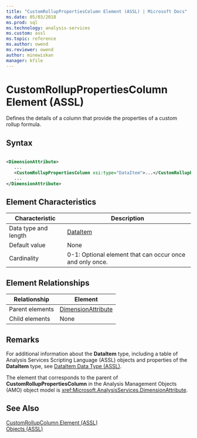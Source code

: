 ```yaml
---
title: "CustomRollupPropertiesColumn Element (ASSL) | Microsoft Docs"
ms.date: 05/03/2018
ms.prod: sql
ms.technology: analysis-services
ms.custom: assl
ms.topic: reference
ms.author: owend
ms.reviewer: owend
author: minewiskan
manager: kfile
---
```

# CustomRollupPropertiesColumn Element (ASSL)

  Defines the details of a column that provide the properties of a custom rollup formula.  
  
## Syntax  
  
```xml  
  
<DimensionAttribute>  
   ...  
   <CustomRollupPropertiesColumn xsi:type="DataItem">...</CustomRollupPropertiesColumn>  
   ...  
</DimensionAttribute>  
```  
  
## Element Characteristics  
  
|Characteristic|Description|  
|--------------------|-----------------|  
|Data type and length|[DataItem](../../../analysis-services/scripting/data-type/dataitem-data-type-assl.md)|  
|Default value|None|  
|Cardinality|0-1: Optional element that can occur once and only once.|  
  
## Element Relationships  
  
|Relationship|Element|  
|------------------|-------------|  
|Parent elements|[DimensionAttribute](../../../analysis-services/scripting/data-type/dimensionattribute-data-type-assl.md)|  
|Child elements|None|  
  
## Remarks  
 For additional information about the **DataItem** type, including a table of Analysis Services Scripting Language (ASSL) objects and properties of the **DataItem** type, see [DataItem Data Type &#40;ASSL&#41;](../../../analysis-services/scripting/data-type/dataitem-data-type-assl.md).  
  
 The element that corresponds to the parent of **CustomRollupPropertiesColumn** in the Analysis Management Objects (AMO) object model is <xref:Microsoft.AnalysisServices.DimensionAttribute>.  
  
## See Also  
 [CustomRollupColumn Element &#40;ASSL&#41;](../../../analysis-services/scripting/objects/customrollupcolumn-element-assl.md)   
 [Objects &#40;ASSL&#41;](../../../analysis-services/scripting/objects/objects-assl.md)  
  
  
